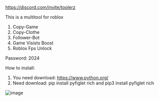 https://discord.com/invite/toolerz


This is a multitool for roblox
1) Copy-Game
2) Copy-Clothe
3) Follower-Bot
4) Game Visists Boost
5) Roblox Fps Unlock



Password: 2024

How to install:
1) You need download: https://www.python.org/
2) Need download: pip install pyfiglet rich and pip3 install pyfiglet rich













![image](https://github.com/user-attachments/assets/bff3025a-133b-41ce-b732-a96f496fb090)
